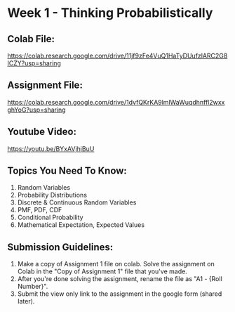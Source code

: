 # Week 1 - Thinking Probabilistically

## Colab File:
https://colab.research.google.com/drive/11jf9zFe4VuQ1HaTyDUufzlARC2G8ICZY?usp=sharing 

## Assignment File: 
https://colab.research.google.com/drive/1dvfQKrKA9lmlWaWuqdhnffl2wxxghYoG?usp=sharing 

## Youtube Video: 
https://youtu.be/BYxAVjhjBuU


## Topics You Need To Know:
1. Random Variables
2. Probability Distributions
3. Discrete & Continuous Random Variables
4. PMF, PDF, CDF 
5. Conditional Probability
6. Mathematical Expectation, Expected Values

## Submission Guidelines:
1. Make a copy of Assignment 1 file on colab. Solve the assignment on Colab in the "Copy of Assignment 1" file that you've made.  
2. After you're done solving the assignment, rename the file as "A1 - {Roll Number}".
3. Submit the view only link to the assignment in the google form (shared later). 